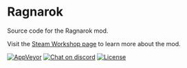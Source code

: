 # Ragnarok
Source code for the Ragnarok mod.

Visit the [Steam Workshop page](http://steamcommunity.com/sharedfiles/filedetails/?id=811352708) to learn more about the mod.

[![AppVeyor](https://ci.appveyor.com/api/projects/status/github/sexyfishhorse/citiesskylines-ragnarok?svg=true)](https://ci.appveyor.com/project/asser-dk/citiesskylines-ragnarok) [![Chat on discord](https://img.shields.io/badge/chat-on%20discord-738bd7.svg)](https://discord.gg/AKvKQWr) [![License](https://img.shields.io/github/license/mashape/apistatus.svg?maxAge=2592000)](https://sexyfishhorse.mit-license.org/)
